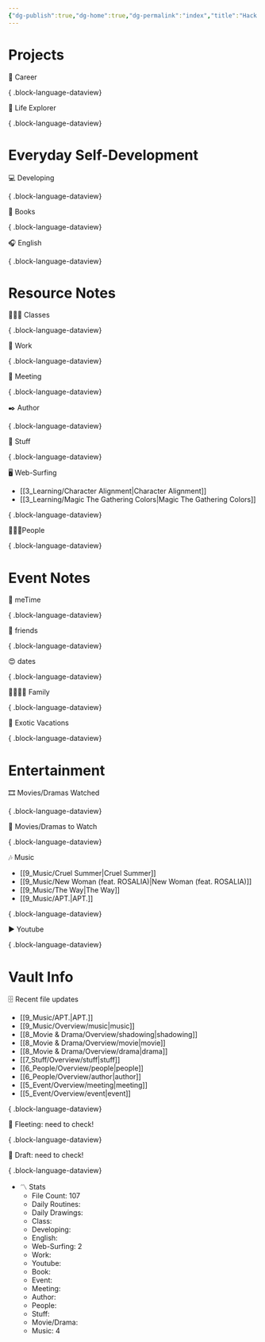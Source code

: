 ```yaml
---
{"dg-publish":true,"dg-home":true,"dg-permalink":"index","title":"Hack The Moon","cssclasses":["dashboard"],"dg-content-classes":"dashboard","permalink":"/index/","contentClasses":"dashboard","tags":["gardenEntry"],"dgPassFrontmatter":true,"noteIcon":"1"}
---
```



# Projects

💼 Career


{ .block-language-dataview}

🧭 Life Explorer


{ .block-language-dataview}

# Everyday Self-Development

💻 Developing


{ .block-language-dataview}

📖 Books


{ .block-language-dataview}

🎧 English


{ .block-language-dataview}

# Resource Notes

👩🏻‍🏫 Classes


{ .block-language-dataview}

💼 Work


{ .block-language-dataview}

🤝 Meeting


{ .block-language-dataview}

✒️ Author


{ .block-language-dataview}

🧸 Stuff


{ .block-language-dataview}

🖥️ Web-Surfing

- [[3_Learning/Character Alignment\|Character Alignment]]
- [[3_Learning/Magic The Gathering Colors\|Magic The Gathering Colors]]

{ .block-language-dataview}

🧑‍🤝‍🧑People


{ .block-language-dataview}

# Event Notes

💃 meTime


{ .block-language-dataview}

🙂 friends


{ .block-language-dataview}

😍 dates


{ .block-language-dataview}

👨‍👩‍👧‍👦 Family


{ .block-language-dataview}

🌅 Exotic Vacations


{ .block-language-dataview}

# Entertainment

🎞️ Movies/Dramas Watched


{ .block-language-dataview}

🎥 Movies/Dramas to Watch


{ .block-language-dataview}

🎶 Music

- [[9_Music/Cruel Summer\|Cruel Summer]]
- [[9_Music/New Woman (feat. ROSALIA)\|New Woman (feat. ROSALIA)]]
- [[9_Music/The Way\|The Way]]
- [[9_Music/APT.\|APT.]]

{ .block-language-dataview}

▶️ Youtube


{ .block-language-dataview}

# Vault Info

🗄️ Recent file updates

- [[9_Music/APT.\|APT.]]
- [[9_Music/Overview/music\|music]]
- [[8_Movie & Drama/Overview/shadowing\|shadowing]]
- [[8_Movie & Drama/Overview/movie\|movie]]
- [[8_Movie & Drama/Overview/drama\|drama]]
- [[7_Stuff/Overview/stuff\|stuff]]
- [[6_People/Overview/people\|people]]
- [[6_People/Overview/author\|author]]
- [[5_Event/Overview/meeting\|meeting]]
- [[5_Event/Overview/event\|event]]

{ .block-language-dataview}

🔖 Fleeting: need to check!


{ .block-language-dataview}

🔖 Draft: need to check!


{ .block-language-dataview}

-   〽️ Stats
    -   File Count: 107
    -   Daily Routines: 
    -   Daily Drawings: 
    -   Class: 
    -   Developing: 
    -   English: 
    -   Web-Surfing: 2
    -   Work: 
    -   Youtube: 
    -   Book: 
    -   Event: 
    -   Meeting: 
    -   Author: 
    -   People: 
    -   Stuff: 
    -   Movie/Drama: 
    -   Music: 4
